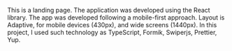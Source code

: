 This is a landing page. The application was developed using the React library. The app was developed following a mobile-first approach. Layout is Adaptive, for mobile devices (430px), and wide screens (1440px). In this project, I used such technology as TypeScript, Formik, Swiperjs, Prettier, Yup.